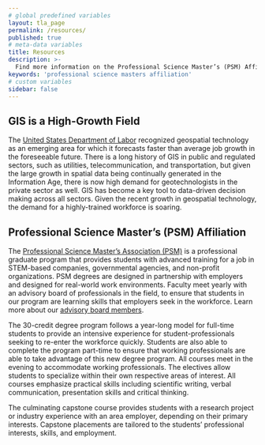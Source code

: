```yaml
---
# global predefined variables
layout: tla_page
permalink: /resources/
published: true
# meta-data variables
title: Resources
description: >- 
  Find more information on the Professional Science Master’s (PSM) Affiliation at Temple University in the College of Liberal Arts.
keywords: 'professional science masters affiliation'
# custom variables
sidebar: false
---
```

## GIS is a High-Growth Field
The [United States Department of Labor](http://www.bls.gov/ooh/architecture-and-engineering/cartographers-and-photogrammetrists.htm) 
recognized geospatial technology as an emerging area for which it forecasts faster than average job growth in the foreseeable future. There is a long history of GIS in public and regulated sectors, such as utilities, telecommunication, and transportation, but given the large growth in spatial data being continually generated in the Information Age, there is now high demand for geotechnologists in the private sector as well. GIS has become a key tool to data-driven decision making across all sectors. Given the recent growth in geospatial technology, the demand for a highly-trained workforce is soaring.

## Professional Science Master’s (PSM) Affiliation
The [Professional Science Master’s Association (PSM)](https://www.professionalsciencemasters.org/) is a professional graduate program that provides students with advanced training for a job in STEM-based companies, governmental agencies, and non-profit organizations. PSM degrees are designed in partnership with employers and designed for real-world work environments. Faculty meet yearly with an advisory board of professionals in the field, to ensure that students in our program are learning skills that employers seek in the workforce. Learn more about our [advisory board members](https://develop.cla.temple.edu/geographic-information-systems/advisory-board/).

The 30-credit degree program follows a year-long model for full-time students to provide an intensive experience for student-professionals seeking to re-enter the workforce quickly. Students are also able to complete the program part-time to ensure that working professionals are able to take advantage of this new degree program.  All courses meet in the evening to accommodate working professionals. The electives allow students to specialize within their own respective areas of interest. All courses emphasize practical skills including scientific writing, verbal communication, presentation skills and critical thinking.

The culminating capstone course provides students with a research project or industry experience with an area employer, depending on their primary interests. Capstone placements are tailored to the students’ professional interests, skills, and employment.
